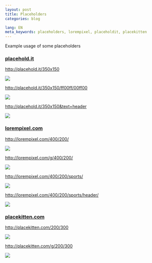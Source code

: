 ```yaml
---
layout: post
title: Placeholders
categories: blog

lang: EN
meta_keywords: placeholders, lorempixel, placeholdit, placekitten
---
```


Example usage of some placeholders

### [placehold.it](http://placehold.it/)

<http://placehold.it/350x150>

![](http://placehold.it/350x150)

<http://placehold.it/350x150/ff00ff/00ff00>

![](http://placehold.it/350x150/ff00ff/00ff00)

<http://placehold.it/350x150&text=header>

![](http://placehold.it/350x150&text=header)


### [lorempixel.com](http://lorempixel.com/)

<http://lorempixel.com/400/200/>

![](http://lorempixel.com/400/200/)

<http://lorempixel.com/g/400/200/>

![](http://lorempixel.com/g/400/200/)

<http://lorempixel.com/400/200/sports/>

![](http://lorempixel.com/400/200/sports/)

<http://lorempixel.com/400/200/sports/header/>

![](http://lorempixel.com/400/200/sports/header/)

### [placekitten.com](http://placekitten.com/)

<http://placekitten.com/200/300>

![](http://placekitten.com/200/300)

<http://placekitten.com/g/200/300>

![](http://placekitten.com/g/200/300)


